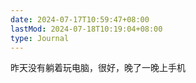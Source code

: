 ```yaml
---
date: 2024-07-17T10:59:47+08:00
lastMod: 2024-07-18T10:19:04+08:00
type: Journal
---
```


昨天没有躺着玩电脑，很好，晚了一晚上手机
